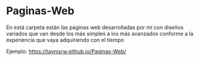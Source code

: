 # Paginas-Web
En está carpeta están las páginas web desarrolladas por mi con diseños variados que van desde los más simples a los más avanzados conforme a la experiencia que vaya adquiriendo con el tiempo
 
 Ejemplo: https://taynisrw.github.io/Paginas-Web/
